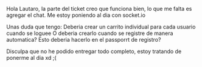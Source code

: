 Hola Lautaro, la parte del ticket creo que funciona bien, lo que me falta es agregar el chat. Me estoy poniendo al dia con socket.io

Unas duda que tengo:
Deberia crear un carrito individual para cada usuario cuando se loguee O deberia crearlo cuando se registre de manera automatica?
Esto deberia hacerlo en el passporrt de registro?

Disculpa que no he podido entregar todo completo, estoy tratando de ponerme al dia xd ;(
